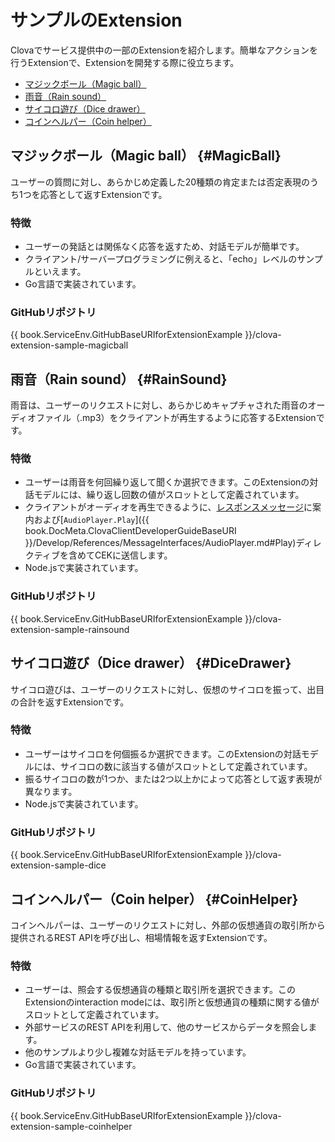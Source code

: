 # サンプルのExtension

Clovaでサービス提供中の一部のExtensionを紹介します。簡単なアクションを行うExtensionで、Extensionを開発する際に役立ちます。

* [マジックボール（Magic ball）](#MagicBall)
* [雨音（Rain sound）](#RainSound)
* [サイコロ遊び（Dice drawer）](#DiceDrawer)
* [コインヘルパー（Coin helper）](#CoinHelper)

## マジックボール（Magic ball） {#MagicBall}

ユーザーの質問に対し、あらかじめ定義した20種類の肯定または否定表現のうち1つを応答として返すExtensionです。

### 特徴
* ユーザーの発話とは関係なく応答を返すため、対話モデルが簡単です。
* クライアント/サーバープログラミングに例えると、「echo」レベルのサンプルといえます。
* Go言語で実装されています。

### GitHubリポジトリ
{{ book.ServiceEnv.GitHubBaseURIforExtensionExample }}/clova-extension-sample-magicball

## 雨音（Rain sound） {#RainSound}

雨音は、ユーザーのリクエストに対し、あらかじめキャプチャされた雨音のオーディオファイル（.mp3）をクライアントが再生するように応答するExtensionです。

### 特徴
* ユーザーは雨音を何回繰り返して聞くか選択できます。このExtensionの対話モデルには、繰り返し回数の値がスロットとして定義されています。
* クライアントがオーディオを再生できるように、[レスポンスメッセージ](/Develop/References/Custom_Extension_Message.md#CustomExtRequestType)に案内および[`AudioPlayer.Play`]({{ book.DocMeta.ClovaClientDeveloperGuideBaseURI }}/Develop/References/MessageInterfaces/AudioPlayer.md#Play)ディレクティブを含めてCEKに送信します。
* Node.jsで実装されています。

### GitHubリポジトリ
{{ book.ServiceEnv.GitHubBaseURIforExtensionExample }}/clova-extension-sample-rainsound

## サイコロ遊び（Dice drawer） {#DiceDrawer}

サイコロ遊びは、ユーザーのリクエストに対し、仮想のサイコロを振って、出目の合計を返すExtensionです。

### 特徴
* ユーザーはサイコロを何個振るか選択できます。このExtensionの対話モデルには、サイコロの数に該当する値がスロットとして定義されています。
* 振るサイコロの数が1つか、または2つ以上かによって応答として返す表現が異なります。
* Node.jsで実装されています。

### GitHubリポジトリ
{{ book.ServiceEnv.GitHubBaseURIforExtensionExample }}/clova-extension-sample-dice

## コインヘルパー（Coin helper） {#CoinHelper}

コインヘルパーは、ユーザーのリクエストに対し、外部の仮想通貨の取引所から提供されるREST APIを呼び出し、相場情報を返すExtensionです。

### 特徴
* ユーザーは、照会する仮想通貨の種類と取引所を選択できます。このExtensionのinteraction modeには、取引所と仮想通貨の種類に関する値がスロットとして定義されています。
* 外部サービスのREST APIを利用して、他のサービスからデータを照会します。
* 他のサンプルより少し複雑な対話モデルを持っています。
* Go言語で実装されています。

### GitHubリポジトリ

{{ book.ServiceEnv.GitHubBaseURIforExtensionExample }}/clova-extension-sample-coinhelper
